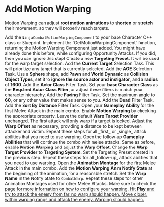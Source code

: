 # Add Motion Warping
<secondary-label ref="guide"/>

Motion Warping can adjust **root motion animations** to **shorten** or **stretch** their movement, so they will
properly reach targets.

<procedure title="Add the Motion Warping Component" collapsible="true">
    <step>Add the <code>NinjaCombatMotionWarpingComponent</code> to your base Character C++ class or Blueprint.</step>
    <step>Implement the `GetMotionWarpingComponent` function, returning the Motion Warping Component just added.</step>
    <note>You might have already done this before, while configuring Opportunity Attacks. If you did, then you can ignore this step!</note>
</procedure>

<procedure title="Configure Melee Target Presets" collapsible="true">
    <step>Create a new <b>Targeting Preset</b>. It will be used for the warp target selection.</step>
    <step>Add the <b>Current Target</b> Selection Task. This will prioritize any target that is currently selected.</step>
    <step>Add the <b>AOE</b> Selection Task. Use a <b>Sphere</b> shape, add <b>Pawn</b> and <b>World Dynamic</b> as <b>Collision Object Types</b>, set it to <b>ignore the source actor and instigator</b>, and a <b>radius</b> of <b>1600</b>.</step>
    <step>Add the <b>Actor Class</b> Filter Task. Set your <b>base Character Class</b> as the <b>Required Actor Class Filter</b>, or adjust these filters to match your character hierarchy.</step>
    <step>Add the <b>Facing</b> Filter Task. Set the maximum angle to <b>60</b>, or any other value that makes sense to you.</step>
    <step>Add the <b>Dead</b> Filter Task.</step>
    <step>Add the <b>Sort By Distance</b> Filter Task.</step>
</procedure>

<procedure title="Update Initial Attack Abilities" collapsible="true">
    <step>Open your <b>Gameplay Ability</b> for the first Melee Attack in the main combo.</step>
    <step>Enable <b>Motion Warping</b> by checking the appropriate property.</step>
    <step>Leave the default <b>Warp Target Provider</b> unchanged. The first attack will only warp if a target is locked.</step>
    <step>Adjust the <b>Warp Offset</b> as necessary, providing a distance to be kept between attacker and victim.</step>
    <step>Repeat these steps for all _first_ or _single_ attack abilities that you need to use warping.</step>
</procedure>

<procedure title="Update Follow-up Attack Abilities" collapsible="true">
    <step>Open the follow-up <b>Gameplay Abilities</b> that will continue the combo with melee attacks.</step>
    <step>Same as before, enable <b>Motion Warping</b> and adjust the <b>Warp Offset</b>.</step>
    <step>Change the <b>Warp Target Provider</b> to <b>Targeting System</b>. Set the Targeting Preset created in the previous step.</step>
    <step>Repeat these steps for all _follow-up_ attack abilities that you need to use warping.</step>
</procedure>

<procedure title="Add Motion Warping Notify States" collapsible="true">
    <step>Open the <b>Animation Montage</b> for the first Melee Attack in the main combo.</step>
    <step>Add the <b>Motion Warping Anim Notify State</b> at the beginning of the animation, for a reasonable stretch.</step>
    <step>Set the <b>Warp Name</b> in the Notify State to <code>CombatWarp</code>.</step>
    <step>Repeat these steps for other Animation Montages used for other Melee Attacks.</step>
    <note>Make sure to check the <a href="cbt_motion_warping.md"/> page for more information on how to configure your warping.</note>
</procedure>

<procedure title="Test Everything" collapsible="true">
    <step>Hit <b>Play</b> and try to attack the enemy from far, no warp should happen.</step>
    <step>Move closer, within warping range and attack the enemy. Warping should happen.</step>
</procedure>
